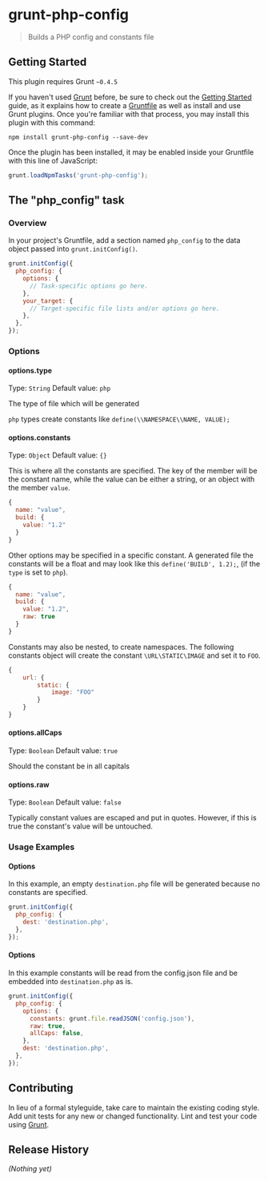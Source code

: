 # grunt-php-config

> Builds a PHP config and constants file

## Getting Started
This plugin requires Grunt `~0.4.5`

If you haven't used [Grunt](http://gruntjs.com/) before, be sure to check out the [Getting Started](http://gruntjs.com/getting-started) guide, as it explains how to create a [Gruntfile](http://gruntjs.com/sample-gruntfile) as well as install and use Grunt plugins. Once you're familiar with that process, you may install this plugin with this command:

```shell
npm install grunt-php-config --save-dev
```

Once the plugin has been installed, it may be enabled inside your Gruntfile with this line of JavaScript:

```js
grunt.loadNpmTasks('grunt-php-config');
```

## The "php_config" task

### Overview
In your project's Gruntfile, add a section named `php_config` to the data object passed into `grunt.initConfig()`.

```js
grunt.initConfig({
  php_config: {
    options: {
      // Task-specific options go here.
    },
    your_target: {
      // Target-specific file lists and/or options go here.
    },
  },
});
```

### Options

#### options.type
Type: `String`
Default value: `php`

The type of file which will be generated

`php` types create constants like `define(\\NAMESPACE\\NAME, VALUE);`

#### options.constants
Type: `Object`
Default value: `{}`

This is where all the constants are specified.
The key of the member will be the constant name, while the value can be either a string, or an object with the member `value`.

```js
{
  name: "value",
  build: {
    value: "1.2"
  }
}
```

Other options may be specified in a specific constant.
A generated file the constants will be a float and may look like this `define('BUILD', 1.2);`, (if the `type` is set to `php`).

```js
{
  name: "value",
  build: {
    value: "1.2",
    raw: true
  }
}
```

Constants may also be nested, to create namespaces.
The following constants object will create the constant `\URL\STATIC\IMAGE` and set it to `FOO`.

```js
{
    url: {
        static: {
            image: "FOO"
        }
    }
}
```

#### options.allCaps
Type: `Boolean`
Default value: `true`

Should the constant be in all capitals

#### options.raw
Type: `Boolean`
Default value: `false`

Typically constant values are escaped and put in quotes.
However, if this is true the constant's value will be untouched.

### Usage Examples

#### Options
In this example, an empty `destination.php` file will be generated because no constants are specified.

```js
grunt.initConfig({
  php_config: {
    dest: 'destination.php',
  },
});
```

#### Options
In this example constants will be read from the config.json file and be embedded into `destination.php` as is.

```js
grunt.initConfig({
  php_config: {
    options: {
      constants: grunt.file.readJSON('config.json'),
      raw: true,
      allCaps: false,
    },
    dest: 'destination.php',
  },
});
```

## Contributing
In lieu of a formal styleguide, take care to maintain the existing coding style. Add unit tests for any new or changed functionality. Lint and test your code using [Grunt](http://gruntjs.com/).

## Release History
_(Nothing yet)_
